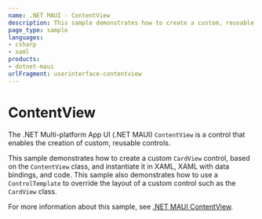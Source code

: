 ```yaml
---
name: .NET MAUI - ContentView
description: This sample demonstrates how to create a custom, reusable CardView control using the .NET MAUI ContentView.
page_type: sample
languages:
- csharp
- xaml
products:
- dotnet-maui
urlFragment: userinterface-contentview
---
```


# ContentView

The .NET Multi-platform App UI (.NET MAUI) `ContentView` is a control that enables the creation of custom, reusable controls.

This sample demonstrates how to create a custom `CardView` control, based on the `ContentView` class, and instantiate it in XAML, XAML with data bindings, and code. This sample also demonstrates how to use a `ControlTemplate` to override the layout of a custom control such as the `CardView` class.

For more information about this sample, see [.NET MAUI ContentView](https://docs.microsoft.com/dotnet/maui/user-interface/controls/contentview).
